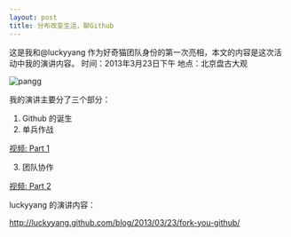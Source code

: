 ```yaml
---
layout: post
title: 分布改变生活，聊Github
---
```


这是我和@luckyyang
作为好奇猫团队身份的第一次亮相，本文的内容是这次活动中我的演讲内容。
时间：2013年3月23日下午
地点：北京盘古大观


![pangg](https://f.cloud.github.com/assets/72467/295187/fd3b1990-9463-11e2-8b99-ecaaeec8e5ff.png)


我的演讲主要分了三个部分：

1. Github 的诞生
2. 单兵作战

[视频: Part 1](http://happycasts.net/episodes/59)

3. 团队协作

[视频: Part 2](http://happycasts.net/episodes/60)

luckyyang 的演讲内容：

<http://luckyyang.github.com/blog/2013/03/23/fork-you-github/>
